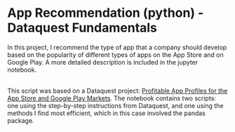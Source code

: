 # App Recommendation (python) - Dataquest Fundamentals

In this project, I recommend the type of app that a company should develop based on the popularity of different types of apps on the App Store and on Google Play. A more detailed description is included in the jupyter notebook.</br></br>

This script was based on a Dataquest project: <a href="https://app.dataquest.io/c/112/m/350/guided-project%3A-profitable-app-profiles-for-the-app-store-and-google-play-markets/1/analyzing-mobile-app-data">Profitable App Profiles for the App Store and Google Play Markets</a>. The notebook contains two scripts: one using the step-by-step instructions from Dataquest, and one using the methods I find most efficient, which in this case involved the pandas package.

